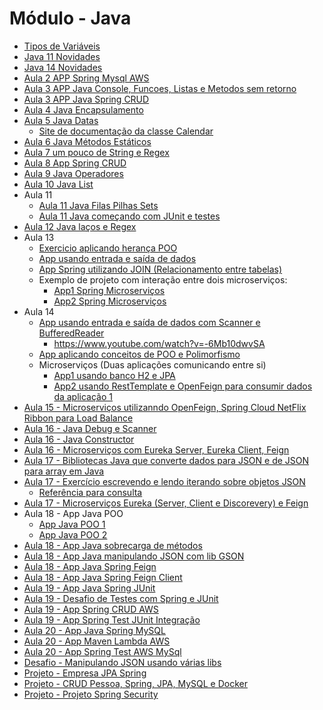 # Módulo - Java

- <a href="./tipos-variaveis/README.md">Tipos de Variáveis</a>
- <a href="./java-11-novidades/README.md">Java 11 Novidades</a>
- <a href="./java-14-novidades/README.md">Java 14 Novidades</a>
- <a href="./aula2-app-spring-aws/">Aula 2 APP Spring Mysql AWS</a>
- <a href="./aula3-app-java-console/">Aula 3 APP Java Console, Funcoes, Listas e Metodos sem retorno</a>
- <a href="./aula3-app-spring-crud/">Aula 3 APP Java Spring CRUD</a>
- <a href="./aula4-encapsulamento/">Aula 4 Java Encapsulamento</a>
- <a href="./aula5-java-datas/">Aula 5 Java Datas</a>
  - <a href="https://www.javatpoint.com/java-util-calendar">Site de documentação da classe Calendar</a>
- <a href="./aula6-metodos-estaticos/">Aula 6 Java Métodos Estáticos</a>
- <a href="./aula7-app-java-console-str-regex/">Aula 7 um pouco de String e Regex</a>
- <a href="./aula8-app-spring-crud/">Aula 8 App Spring CRUD</a>
- <a href="./aula9-app-java-operadores/">Aula 9 Java Operadores</a>
- <a href="./aula10-app-list/">Aula 10 Java List</a>
- Aula 11
  - <a href="./aula11-app-java-filas-pilhas-sets/">Aula 11 Java Filas Pilhas Sets</a>
  - <a href="./aula11-app-java-maven-junit-tests/">Aula 11 Java começando com JUnit e testes</a> 
- <a href="./aula12-app-java-lacos-regex/">Aula 12 Java laços e Regex</a>
- Aula 13
  - <a href="./aula13-app-exercicio-heranca/">Exercicio aplicando herança POO</a>
  - <a href="./aula13-app-java-input-output/">App usando entrada e saída de dados</a>
  - <a href="./aula13-app-spring-join/">App Spring utilizando JOIN (Relacionamento entre tabelas)</a>
  - Exemplo de projeto com interação entre dois microserviços:
    - <a href="./aula13-app-spring-microtabela/">App1 Spring Microserviços</a>
    - <a href="./aula13-app-spring-microcalculadora/">App2 Spring Microserviços</a>
- Aula 14
  - <a href="./aula14-app-java-input-out/">App usando entrada e saída de dados com Scanner e BufferedReader</a>
    - https://www.youtube.com/watch?v=-6Mb10dwvSA 
  - <a href="./aula14-app-java-poo/">App aplicando conceitos de POO e Polimorfismo</a>
  - Microserviços (Duas aplicações comunicando entre si)
    - <a href="./aula14-app1-spring-microservicos-openfeign/">App1 usando banco H2 e JPA</a>
    - <a href="./aula14-app2-spring-microservicos-openfeign/">App2 usando RestTemplate e OpenFeign para consumir dados da aplicação 1</a>
- <a href="./aula15-microservicos/">Aula 15 - Microserviços utilizanndo OpenFeign, Spring Cloud NetFlix Ribbon para Load Balance</a>
- <a href="./aula16-app-java-debug-scanner/">Aula 16 - Java Debug e Scanner</a>
- <a href="./aula16-app-java-z-constructors/">Aula 16 - Java Constructor</a>
- <a href="./aula16-microservicos/">Aula 16 - Microserviços com Eureka Server, Eureka Client, Feign</a>
- <a href="./aula17-app-spring-manipulando-json/">Aula 17 - Bibliotecas Java que converte dados para JSON e de JSON para array em Java</a>
- <a href="./aula17-exercicio-json-object/">Aula 17 - Exercício escrevendo e lendo iterando sobre objetos JSON</a>
  - <a href="https://www.geeksforgeeks.org/parse-json-java/">Referência para consulta</a>
- <a href="./aula17-microservices-eureka/">Aula 17 - Microserviços Eureka (Server, Client e Discorevery) e Feign</a>
- Aula 18 - App Java POO
  - <a href="./aula18-app-java-poo/">App Java POO 1</a>
  - <a href="./aula18-app-java-poo2/">App Java POO 2</a>
- <a href="./aula18-app-java-sobrecarga-metodos">Aula 18 - App Java sobrecarga de métodos</a>
- <a href="./aula18-desafio-app-java-json-lib-gson">Aula 18 - App Java manipulando JSON com lib GSON</a>
- <a href="./aula18-spring-feign">Aula 18 - App Java Spring Feign</a>
- <a href="./aula18-spring-feign-client">Aula 18 - App Java Spring Feign Client</a>
- <a href="./aula19-spring-junit">Aula 19 - App Java Spring JUnit</a>
- <a href="./aula19-desafio-testes">Aula 19 - Desafio de Testes com Spring e JUnit</a>
- <a href="./aula19-spring-app-crud-aws">Aula 19 - App Spring CRUD AWS</a>
- <a href="./aula19-spring-test-junit-integracao">Aula 19 - App Spring Test JUnit Integração</a>
- <a href="./aula20-app-java-spring-mysql">Aula 20 - App Java Spring MySQL</a>
- <a href="./aula20-app-maven-lambda-aws">Aula 20 - App Maven Lambda AWS</a>
- <a href="./aula20-spring-test-aws-mysql">Aula 20 - App Spring Test AWS MySql</a>
- <a href="./desafio-manipulacao-json-varias-lib">Desafio - Manipulando JSON usando várias libs</a>
- <a href="./empresa-jpa-spring-main">Projeto - Empresa JPA Spring</a>
- <a href="./projeto-spring-docker">Projeto - CRUD Pessoa, Spring, JPA, MySQL e Docker</a>
- <a href="./spring-security-main">Projeto - Projeto Spring Security</a>
